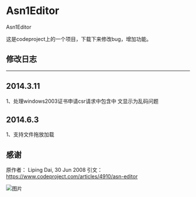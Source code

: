 # Asn1Editor
Asn1Editor

这是codeproject上的一个项目，下载下来修改bug，增加功能。


## 修改日志
---------------------------------------

2014.3.11
---------------------------------------
1、处理windows2003证书申请csr请求中包含中
文显示为乱码问题

2014.6.3
---------------------------------------
1、支持文件拖放加载

## 感谢
原作者：
Liping Dai, 30 Jun 2008 
引文：
https://www.codeproject.com/articles/4910/asn-editor


![图片](https://user-images.githubusercontent.com/10773495/126886781-fc2d9806-eb01-4a11-84d0-f12270be7a13.png)

